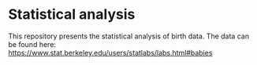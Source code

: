 # Statistical analysis

This repository presents the statistical analysis of birth data.
The data can be found here: https://www.stat.berkeley.edu/users/statlabs/labs.html#babies
